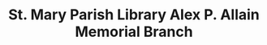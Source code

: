---
layout: repo
title: "St. Mary Parish Library Alex P. Allain Memorial Branch"
id: 24869
permalink: repos/24869/
---